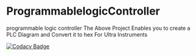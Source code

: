 
# ProgrammablelogicController
programmable logic controller
The Above Project Enables you to create a PLC Diagram and Convert it to hex
For Ultra Instruments

 [![Codacy Badge](https://api.codacy.com/project/badge/Grade/15e735be14534c7a85728085dd701cce)](https://www.codacy.com/app/sharmapuneet1510/ProgrammablelogicController?utm_source=github.com&amp;utm_medium=referral&amp;utm_content=GrandViewTech/ProgrammablelogicController&amp;utm_campaign=Badge_Grade)
